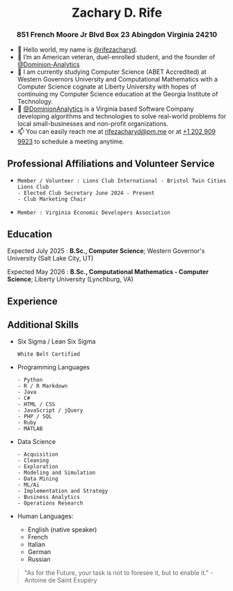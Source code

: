 <!---
rifezacharyd/rifezacharyd is a ✨ special ✨ repository because its `README.md` (this file) appears on your GitHub profile.
You can click the Preview link to take a look at your changes.
--->

<h1 style="text-align: center">Zachary D. Rife</h1>
<h3 style="text-align: center"> 851 French Moore Jr Blvd Box 23 Abingdon Virginia 24210</h3>


- 👋 Hello world, my name is [@rifezacharyd](https://www.github.com/rifezacharyd).
- 👀 I’m an American veteran, duel-enrolled student, and the founder of [@Dominion-Analytics](https://dominionanalytics.com/) 
- 🌱 I am currently studying Computer Science (ABET Accredited) at Western Governors University and Computational Mathematics with a Computer Science cognate at Liberty University with hopes of continuing my Computer Science education at the Georgia Institute of Technology.
- 🏦 [@DominionAnalytics](https://www.dominionanalytics.com/) is a Virginia based Software Company developing algorithms and technologies to solve real-world problems for local small-businesses and non-profit organizations. 
- 📫 You can easily reach me at <a href="mailto:rifezacharyd@pm.me">rifezacharyd@pm.me</a> or at <a href="tel:+12029099923">+1 202 909 9923</a> to schedule a meeting anytime.


Professional Affiliations and Volunteer Service
----------------------------------------------------

-     Member / Volunteer : Lions Club International - Bristol Twin Cities Lions Club 
      - Elected Club Secretary June 2024 - Present
      - Club Marketing Chair
-     Member : Virginia Economic Developers Association


Education
---------

Expected July 2025
:   **B.Sc., Computer Science**; Western Governor's University (Salt Lake City, UT)

Expected May 2026
:   **B.Sc., Computational Mathematics - Computer Science**; Liberty University (Lynchburg, VA)


Experience
----------




Additional Skills
-----------------

* Six Sigma / Lean Six Sigma

      White Belt Certified

* Programming Languages

      - Python
      - R / R Markdown
      - Java
      - C#
      - HTML / CSS
      - JavaScript / jQuery
      - PHP / SQL
      - Ruby
      - MATLAB

* Data Science

      - Acquisition
      - Cleaning
      - Exploration
      - Modeling and Simulation
      - Data Mining
      - ML/Ai
      - Implementation and Strategy
      - Business Analytics
      - Operations Research

[ref]: https://github.com/zacharydrife

* Human Languages:

     - English (native speaker)
     - French
     - Italian
     - German
     - Russian


>
>   "As for the Future, your task is not to foresee it, but to enable it." - Antoine de Saint Exupéry
>

